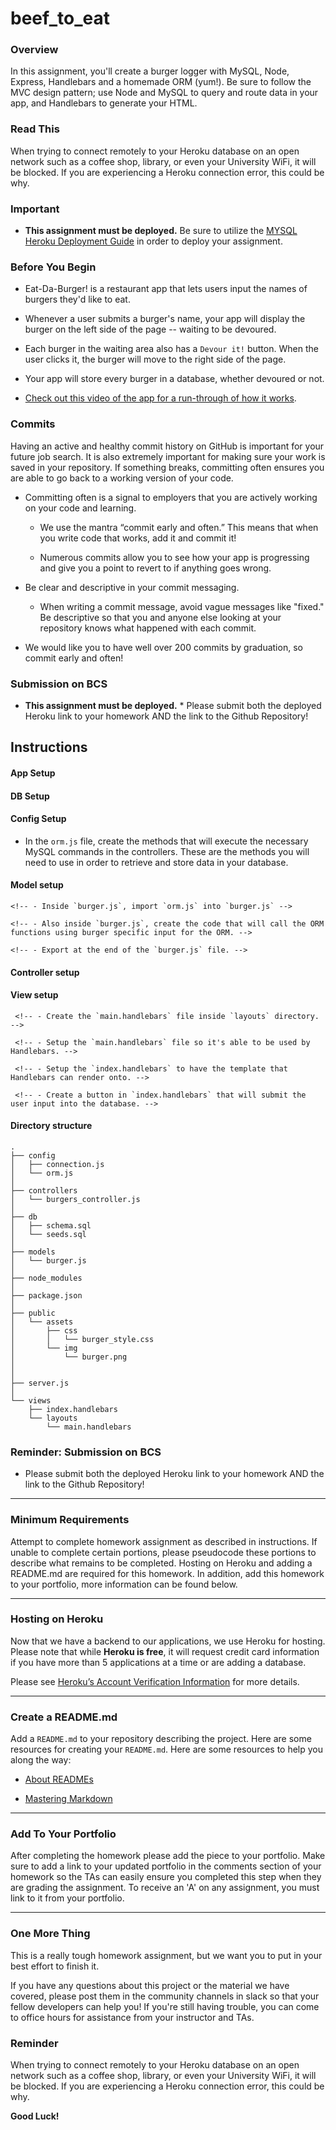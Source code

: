 # beef_to_eat

### Overview

In this assignment, you'll create a burger logger with MySQL, Node, Express, Handlebars and a homemade ORM (yum!). Be sure to follow the MVC design pattern; use Node and MySQL to query and route data in your app, and Handlebars to generate your HTML.

### Read This

When trying to connect remotely to your Heroku database on an open network such as a coffee shop, library, or even your University WiFi, it will be blocked. If you are experiencing a Heroku connection error, this could be why.

### Important

- **This assignment must be deployed.** Be sure to utilize the [MYSQL Heroku Deployment Guide](../../04-Important/MySQLHerokuDeploymentProcess.pdf) in order to deploy your assignment.

### Before You Begin

- Eat-Da-Burger! is a restaurant app that lets users input the names of burgers they'd like to eat.

- Whenever a user submits a burger's name, your app will display the burger on the left side of the page -- waiting to be devoured.

- Each burger in the waiting area also has a `Devour it!` button. When the user clicks it, the burger will move to the right side of the page.

- Your app will store every burger in a database, whether devoured or not.

- [Check out this video of the app for a run-through of how it works](https://youtu.be/msvdn95x9OM).

### Commits

Having an active and healthy commit history on GitHub is important for your future job search. It is also extremely important for making sure your work is saved in your repository. If something breaks, committing often ensures you are able to go back to a working version of your code.

- Committing often is a signal to employers that you are actively working on your code and learning.

  - We use the mantra “commit early and often.” This means that when you write code that works, add it and commit it!

  - Numerous commits allow you to see how your app is progressing and give you a point to revert to if anything goes wrong.

- Be clear and descriptive in your commit messaging.

  - When writing a commit message, avoid vague messages like "fixed." Be descriptive so that you and anyone else looking at your repository knows what happened with each commit.

- We would like you to have well over 200 commits by graduation, so commit early and often!

### Submission on BCS

- **This assignment must be deployed.** \* Please submit both the deployed Heroku link to your homework AND the link to the Github Repository!

## Instructions

#### App Setup

<!-- 1. Create a GitHub repo called `burger` and clone it to your computer. -->

<!-- 2. Make a package.json file by running `npm init` from the command line. -->

<!-- 3. Install the Express npm package: `npm install express`. -->

<!-- 4. Create a server.js file. -->

<!-- 5. Install the Handlebars npm package: `npm install express-handlebars`. -->

<!-- 6. Install MySQL npm package: `npm install mysql`. -->

<!-- 7. Require the following npm packages inside of the server.js file:
   - express -->

#### DB Setup

<!-- 1. Inside your `burger` directory, create a folder named `db`. -->

<!-- 2. In the `db` folder, create a file named `schema.sql`. Write SQL queries this file that do the following: -->

   <!-- - Create the `burgers_db`.
   - Switch to or use the `burgers_db`.
   - Create a `burgers` table with these fields:
     - **id**: an auto incrementing int that serves as the primary key.
     - **burger_name**: a string.
     - **devoured**: a boolean. -->

<!-- 3. Still in the `db` folder, create a `seeds.sql` file. In this file, write insert queries to populate the `burgers` table with at least three entries. -->

<!-- 4. Run the `schema.sql` and `seeds.sql` files into the mysql server from the command line -->

<!-- 5. Now you're going to run these SQL files. -->

   <!-- - Make sure you're in the `db` folder of your app. -->

   <!-- - Start MySQL command line tool and login: `mysql -u root -p`. -->

   <!-- - With the `mysql>` command line tool running, enter the command `source schema.sql`. This will run your schema file and all of the queries in it -- in other words, you'll be creating your database. -->

   <!-- - Now insert the entries you defined in `seeds.sql` by running the file: `source seeds.sql`. -->

   <!-- - Close out of the MySQL command line tool: `exit`. -->

#### Config Setup

<!-- 1. Inside your `burger` directory, create a folder named `config`. -->

<!-- 2. Create a `connection.js` file inside `config` directory. -->

   <!-- - Inside the `connection.js` file, setup the code to connect Node to MySQL. -->

   <!-- - Export the connection. -->

<!-- 3. Create an `orm.js` file inside `config` directory. -->

   <!-- - Import (require) `connection.js` into `orm.js` -->

- In the `orm.js` file, create the methods that will execute the necessary MySQL commands in the controllers. These are the methods you will need to use in order to retrieve and store data in your database.

  <!-- - `selectAll()` -->
  <!-- - `insertOne()` -->
  <!-- - `updateOne()` -->

<!-- - Export the ORM object in `module.exports`. -->

#### Model setup

<!-- - Inside your `burger` directory, create a folder named `models`. -->

  <!-- - In `models`, make a `burger.js` file. -->

    <!-- - Inside `burger.js`, import `orm.js` into `burger.js` -->

    <!-- - Also inside `burger.js`, create the code that will call the ORM functions using burger specific input for the ORM. -->

    <!-- - Export at the end of the `burger.js` file. -->

#### Controller setup

<!-- 1. Inside your `burger` directory, create a folder named `controllers`. -->

<!-- 2. In `controllers`, create the `burgers_controller.js` file. -->

<!-- 3. Inside the `burgers_controller.js` file, import the following:

   - Express
   - `burger.js` -->

<!-- 4. Create the `router` for the app, and export the `router` at the end of your file. -->

#### View setup

<!-- 1. Inside your `burger` directory, create a folder named `views`. -->

   <!-- - Create the `index.handlebars` file inside `views` directory. -->

   <!-- - Create the `layouts` directory inside `views` directory. -->

     <!-- - Create the `main.handlebars` file inside `layouts` directory. -->

     <!-- - Setup the `main.handlebars` file so it's able to be used by Handlebars. -->

     <!-- - Setup the `index.handlebars` to have the template that Handlebars can render onto. -->

     <!-- - Create a button in `index.handlebars` that will submit the user input into the database. -->

#### Directory structure

<!-- All the recommended files and directories from the steps above should look like the following structure: -->

```
.
├── config
│   ├── connection.js
│   └── orm.js
│ 
├── controllers
│   └── burgers_controller.js
│
├── db
│   ├── schema.sql
│   └── seeds.sql
│
├── models
│   └── burger.js
│ 
├── node_modules
│ 
├── package.json
│
├── public
│   └── assets
│       ├── css
│       │   └── burger_style.css
│       └── img
│           └── burger.png
│  
│
├── server.js
│
└── views
    ├── index.handlebars
    └── layouts
        └── main.handlebars
```

### Reminder: Submission on BCS

- Please submit both the deployed Heroku link to your homework AND the link to the Github Repository!

---

### Minimum Requirements

Attempt to complete homework assignment as described in instructions. If unable to complete certain portions, please pseudocode these portions to describe what remains to be completed. Hosting on Heroku and adding a README.md are required for this homework. In addition, add this homework to your portfolio, more information can be found below.

---

### Hosting on Heroku

Now that we have a backend to our applications, we use Heroku for hosting. Please note that while **Heroku is free**, it will request credit card information if you have more than 5 applications at a time or are adding a database.

Please see [Heroku’s Account Verification Information](https://devcenter.heroku.com/articles/account-verification) for more details.

---

### Create a README.md

Add a `README.md` to your repository describing the project. Here are some resources for creating your `README.md`. Here are some resources to help you along the way:

- [About READMEs](https://help.github.com/articles/about-readmes/)

- [Mastering Markdown](https://guides.github.com/features/mastering-markdown/)

---

### Add To Your Portfolio

After completing the homework please add the piece to your portfolio. Make sure to add a link to your updated portfolio in the comments section of your homework so the TAs can easily ensure you completed this step when they are grading the assignment. To receive an 'A' on any assignment, you must link to it from your portfolio.

---

### One More Thing

This is a really tough homework assignment, but we want you to put in your best effort to finish it.

If you have any questions about this project or the material we have covered, please post them in the community channels in slack so that your fellow developers can help you! If you're still having trouble, you can come to office hours for assistance from your instructor and TAs.

### Reminder

When trying to connect remotely to your Heroku database on an open network such as a coffee shop, library, or even your University WiFi, it will be blocked. If you are experiencing a Heroku connection error, this could be why.

**Good Luck!**
